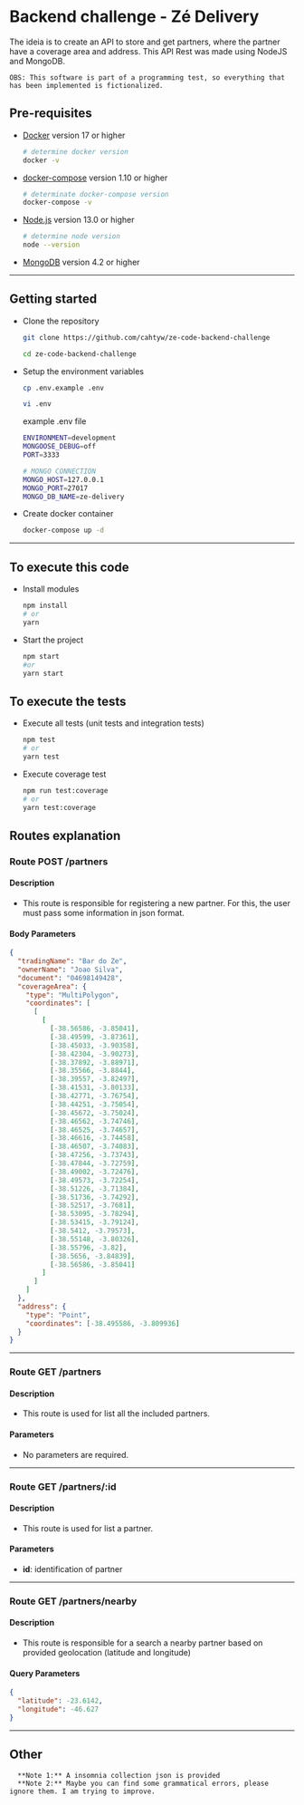 # Backend challenge - Zé Delivery

The ideia is to create an API to store and get partners, where the partner have a coverage area and address. This API Rest was made using NodeJS and MongoDB.

```
OBS: This software is part of a programming test, so everything that has been implemented is fictionalized.
```

## Pre-requisites

- [Docker](https://docker.com) version 17 or higher

  ```bash
  # determine docker version
  docker -v
  ```

- [docker-compose](https://github.com/docker/compose) version 1.10 or higher

  ```bash
  # determinate docker-compose version
  docker-compose -v
  ```

- [Node.js](https://nodejs.org) version 13.0 or higher

  ```bash
  # determine node version
  node --version
  ```

- [MongoDB](https://www.mongodb.com/) version 4.2 or higher

---

## Getting started

- Clone the repository

  ```bash
  git clone https://github.com/cahtyw/ze-code-backend-challenge

  cd ze-code-backend-challenge
  ```

- Setup the environment variables

  ```bash
  cp .env.example .env

  vi .env
  ```

  example .env file

  ```bash
  ENVIRONMENT=development
  MONGOOSE_DEBUG=off
  PORT=3333

  # MONGO CONNECTION
  MONGO_HOST=127.0.0.1
  MONGO_PORT=27017
  MONGO_DB_NAME=ze-delivery
  ```

- Create docker container

  ```bash
  docker-compose up -d
  ```

---

## To execute this code

- Install modules

  ```bash
  npm install
  # or
  yarn
  ```

- Start the project

  ```bash
  npm start
  #or
  yarn start
  ```

## To execute the tests

- Execute all tests (unit tests and integration tests)

  ```bash
  npm test
  # or
  yarn test
  ```

- Execute coverage test

  ```bash
  npm run test:coverage
  # or
  yarn test:coverage
  ```

## Routes explanation

### Route POST /partners

#### Description

- This route is responsible for registering a new partner. For this, the user must pass some information in json format.

#### Body Parameters

```json
{
  "tradingName": "Bar do Ze",
  "ownerName": "Joao Silva",
  "document": "04698149428",
  "coverageArea": {
    "type": "MultiPolygon",
    "coordinates": [
      [
        [
          [-38.56586, -3.85041],
          [-38.49599, -3.87361],
          [-38.45033, -3.90358],
          [-38.42304, -3.90273],
          [-38.37892, -3.88971],
          [-38.35566, -3.8844],
          [-38.39557, -3.82497],
          [-38.41531, -3.80133],
          [-38.42771, -3.76754],
          [-38.44251, -3.75054],
          [-38.45672, -3.75024],
          [-38.46562, -3.74746],
          [-38.46525, -3.74657],
          [-38.46616, -3.74458],
          [-38.46507, -3.74083],
          [-38.47256, -3.73743],
          [-38.47844, -3.72759],
          [-38.49002, -3.72476],
          [-38.49573, -3.72254],
          [-38.51226, -3.71384],
          [-38.51736, -3.74292],
          [-38.52517, -3.7681],
          [-38.53095, -3.78294],
          [-38.53415, -3.79124],
          [-38.5412, -3.79573],
          [-38.55148, -3.80326],
          [-38.55796, -3.82],
          [-38.5656, -3.84839],
          [-38.56586, -3.85041]
        ]
      ]
    ]
  },
  "address": {
    "type": "Point",
    "coordinates": [-38.495586, -3.809936]
  }
}
```

---

### Route GET /partners

#### Description

- This route is used for list all the included partners.

#### Parameters

- No parameters are required.

---

### Route GET /partners/:id

#### Description

- This route is used for list a partner.

#### Parameters

- **id**: identification of partner

---

### Route GET /partners/nearby

#### Description

- This route is responsible for a search a nearby partner based on provided geolocation (latitude and longitude)

#### Query Parameters

```json
{
  "latitude": -23.6142,
  "longitude": -46.627
}
```

---

## Other

```
  **Note 1:** A insomnia collection json is provided
  **Note 2:** Maybe you can find some grammatical errors, please ignore them. I am trying to improve.
```
